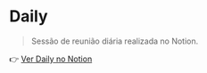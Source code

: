 # Daily

> Sessão de reunião diária realizada no Notion.

<!-- ![Visual da tabela de ideação](https://drive.google.com/uc?export=view&id=1vzeBfcq-ayA-KZ2FVMzzcYsDzdv2Bu0c) -->

👉 [Ver Daily no Notion](https://www.notion.so/1d9a56d50591805e82c8ca01fe877a45?v=1d9a56d5059180298a63000cc2aecefa) 
